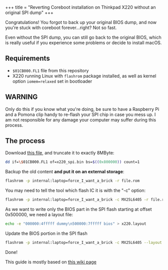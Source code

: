 +++
title = "Reverting Coreboot installation on Thinkpad X220 without an original SPI dump"
+++

Congratulations! You forgot to back up your original BIOS dump, and now you're stuck with coreboot forever...right? Not so fast.  

Even without the SPI dump, you can still go back to the original BIOS, which is really useful if you experience some problems or decide to install macOS.  

## Requirements
* `$01CB000.FL1` file from this repository
* X220 running Linux with `flashrom` package installed, as well as kernel option `iomem=relaxed` set in bootloader

## WARNING
Only do this if you know what you're doing, be sure to have a Raspberry Pi and a Pomona clip handy to re-flash your SPI chip in case you mess up. I am not responsible for any damage your computer may suffer during this process.
## The process
Download [this file]($01CB000.FL1), and truncate it to exactly 8MByte:  

```bash
dd if=\$01CB000.FL1 of=x220_spi.bin bs=$((0x800000)) count=1
```

Backup the old content **and put it on an external storage**:  

```bash
flashrom -p internal:laptop=force_I_want_a_brick -r file.rom
```

You may need to tell the tool which flash IC it is with the "-c" option:

```bash
flashrom -p internal:laptop=force_I_want_a_brick -c MX25L6405 -r file.rom
```

As we want to write only the BIOS part in the SPI flash starting at offset 0x500000, we need a layout file:

```bash
echo -e "000000:4fffff dummy\n500000:7fffff bios" > x220.layout
```

Update the BIOS portion in the SPI flash

```bash
flashrom -p internal:laptop=force_I_want_a_brick -c MX25L6405 --layout x220.layout -i bios -w x220_spi.bin
```

Done!

This guide is mostly based on [this wiki page](http://thinkwiki.de/UEFI_BIOS_T420_BIOS_Structure)
